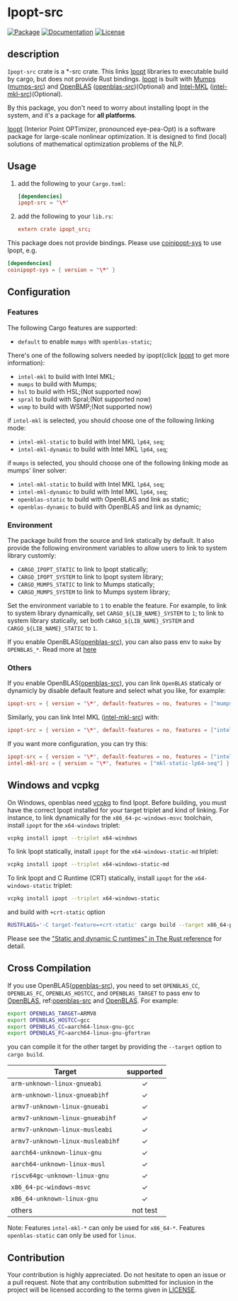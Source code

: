 # Ipopt-src

[![Package][package-img]][package-url] [![Documentation][documentation-img]][documentation-url] [![License][license-img]][license-url]

## description

`Ipopt-src` crate is a *-src crate. This links [Ipopt] libraries to executable build by cargo, but does not provide Rust bindings. [Ipopt] is built with [Mumps] ([mumps-src]) and [OpenBLAS] ([openblas-src])(Optional) and [Intel-MKL] ([intel-mkl-src])(Optional).

By this package, you don't need to worry about installing Ipopt in the system, and it's a package for **all platforms**.

[Ipopt] (Interior Point OPTimizer, pronounced eye-pea-Opt) is a software package for large-scale nonlinear optimization. It is designed to find (local) solutions of mathematical optimization problems of the NLP.

## Usage

1. add the following to your `Cargo.toml`:

    ```toml
    [dependencies]
    ipopt-src = "\*"
    ```

2. add the following to your `lib.rs`:

    ```toml
    extern crate ipopt_src;
    ```

This package does not provide bindings. Please use [coinipopt-sys] to use Ipopt, e.g.

```toml
[dependencies]
coinipopt-sys = { version = "\*" }
```

## Configuration

### Features

The following Cargo features are supported:

* `default` to enable `mumps` with `openblas-static`;

There's one of the following solvers needed by ipopt(click [Ipopt] to get more information):

* `intel-mkl` to build with Intel MKL;
* `mumps` to build with Mumps;
* `hsl` to build with HSL;(Not supported now)
* `spral` to build with Spral;(Not supported now)
* `wsmp` to build with WSMP;(Not supported now)

if `intel-mkl` is selected, you should choose one of the following linking mode:

* `intel-mkl-static` to build with Intel MKL `lp64`, `seq`;
* `intel-mkl-dynamic` to build with Intel MKL `lp64`, `seq`;

if `mumps` is selected, you should choose one of the following linking mode as mumps' liner solver:

* `intel-mkl-static` to build with Intel MKL `lp64`, `seq`;
* `intel-mkl-dynamic` to build with Intel MKL `lp64`, `seq`;
* `openblas-static` to build with OpenBLAS and link as static;
* `openblas-dynamic` to build with OpenBLAS and link as dynamic;

### Environment

The package build from the source and link statically by default. It also provide the following environment variables to allow users to link to system library customly:

* `CARGO_IPOPT_STATIC` to link to Ipopt statically;
* `CARGO_IPOPT_SYSTEM` to link to Ipopt system library;
* `CARGO_MUMPS_STATIC` to link to Mumps statically;
* `CARGO_MUMPS_SYSTEM` to link to Mumps system library;

Set the environment variable to `1` to enable the feature. For example, to link to system library dynamically, set `CARGO_${LIB_NAME}_SYSTEM` to `1`; to link to system library statically, set both `CARGO_${LIB_NAME}_SYSTEM` and `CARGO_${LIB_NAME}_STATIC` to `1`.

If you enable OpenBLAS([openblas-src]), you can also pass env to `make` by `OPENBLAS_*`. Read more at [here](#cross-compilation)

### Others

If you enable OpenBLAS([openblas-src]), you can link `OpenBLAS` staticaly or dynamicly by disable default feature and select what you like, for example:

```toml
ipopt-src = { version = "\*", default-features = no, features = ["mumps", "openblas-static"] }
```

Similarly, you can link Intel MKL ([intel-mkl-src]) with:

```toml
ipopt-src = { version = "\*", default-features = no, features = ["intel-mkl", "intel-mkl-system"] }
```

If you want more configuration, you can try this:

```toml
ipopt-src = { version = "\*", default-features = no, features = ["intel-mkl"] }
intel-mkl-src = { version = "\*", features = ["mkl-static-lp64-seq"] }
```

## Windows and vcpkg

On Windows, openblas need [vcpkg] to find Ipopt. Before building, you must have the correct Ipopt installed for your target triplet and kind of linking. For instance, to link dynamically for the `x86_64-pc-windows-msvc` toolchain, install  `ipopt` for the `x64-windows` triplet:

```sh
vcpkg install ipopt --triplet x64-windows
```

To link Ipopt statically, install `ipopt` for the `x64-windows-static-md` triplet:

```sh
vcpkg install ipopt --triplet x64-windows-static-md
```

To link Ipopt and C Runtime (CRT) statically, install `ipopt` for the `x64-windows-static` triplet:

```sh
vcpkg install ipopt --triplet x64-windows-static
```

and build with `+crt-static` option

```sh
RUSTFLAGS='-C target-feature=+crt-static' cargo build --target x86_64-pc-windows-msvc
```

Please see the ["Static and dynamic C runtimes" in The Rust reference](https://doc.rust-lang.org/reference/linkage.html#static-and-dynamic-c-runtimes) for detail.

## Cross Compilation

If you use OpenBLAS([openblas-src]), you need to set `OPENBLAS_CC`, `OPENBLAS_FC`, `OPENBLAS_HOSTCC`, and `OPENBLAS_TARGET` to pass env to [OpenBLAS], ref:[openblas-src] and [OpenBLAS]. For example:

```sh
export OPENBLAS_TARGET=ARMV8
export OPENBLAS_HOSTCC=gcc
export OPENBLAS_CC=aarch64-linux-gnu-gcc
export OPENBLAS_FC=aarch64-linux-gnu-gfortran
```

you can compile it for the other target by providing the `--target` option to `cargo build`.

| Target                               |  supported  |
|--------------------------------------|:-----------:|
| `arm-unknown-linux-gnueabi`          | ✓   |
| `arm-unknown-linux-gnueabihf`        | ✓   |
| `armv7-unknown-linux-gnueabi`        | ✓   |
| `armv7-unknown-linux-gnueabihf`      | ✓   |
| `armv7-unknown-linux-musleabi`       | ✓   |
| `armv7-unknown-linux-musleabihf`     | ✓   |
| `aarch64-unknown-linux-gnu`          | ✓   |
| `aarch64-unknown-linux-musl`         | ✓   |
| `riscv64gc-unknown-linux-gnu`        | ✓   |
| `x86_64-pc-windows-msvc`             | ✓   |
| `x86_64-unknown-linux-gnu`           | ✓   |
| others                               | not test   |

Note: Features `intel-mkl-*` can only be used for `x86_64-*`. Features `openblas-static` can only be used for `linux`.

## Contribution

Your contribution is highly appreciated. Do not hesitate to open an issue or a
pull request. Note that any contribution submitted for inclusion in the project
will be licensed according to the terms given in [LICENSE](license-url).

[Ipopt]: https://github.com/coin-or/Ipopt
[mumps]: https://mumps-solver.org/
[OpenBLAS]: https://github.com/OpenMathLib/OpenBLAS
[intel-mkl]: https://www.intel.com/content/www/us/en/developer/tools/oneapi/onemkl.html

[mumps-src]: https://github.com/Maroon502/mumps-src
[openblas-src]: https://github.com/blas-lapack-rs/openblas-src
[intel-mkl-src]: https://github.com/rust-math/intel-mkl-src
[coinipopt-sys]: https://github.com/Maroon502/coinipopt-sys

[vcpkg]: https://github.com/Microsoft/vcpkg

[documentation-img]: https://docs.rs/ipopt-src/badge.svg
[documentation-url]: https://docs.rs/ipopt-src
[package-img]: https://img.shields.io/crates/v/ipopt-src.svg
[package-url]: https://crates.io/crates/ipopt-src
[license-img]: https://img.shields.io/crates/l/ipopt-src.svg
[license-url]: https://github.com/Maroon502/ipopt-src/blob/master/LICENSE.md
